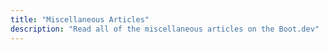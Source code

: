 ```yaml
---
title: "Miscellaneous Articles"
description: "Read all of the miscellaneous articles on the Boot.dev"
---
```

